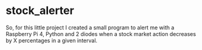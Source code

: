 # stock_alerter
So, for this little project I created a small program to alert me with a Raspberry Pi 4, Python and 2 diodes when a stock market action decreases by X percentages in a given interval.
